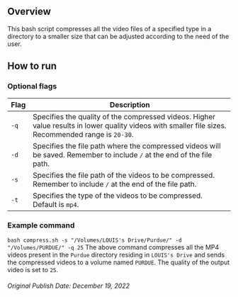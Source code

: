 ## Overview
This bash script compresses all the video files of a specified type in a directory to a smaller size that can be adjusted according to the need of the user.  
## How to run

### Optional flags
| Flag | Description                                                                                                                                         |
|------|-----------------------------------------------------------------------------------------------------------------------------------------------------|
| `-q` | Specifies the quality of the compressed videos. Higher value results in lower quality videos with smaller file sizes. Recommended range is `20-30`. |
| `-d` | Specifies the file path where the compressed videos will be saved. Remember to include `/` at the end of the file path.                             |
| `-s` | Specifies the file path of the videos to be compressed. Remember to include `/` at the end of the file path.                                        |
| `-t` | Specifies the type of the videos to be compressed. Default is `mp4`.                                                                                |

### Example command
`bash compress.sh -s "/Volumes/LOUIS's Drive/Purdue/" -d "/Volumes/PURDUE/" -q 25`
The above command compresses all the MP4 videos present in the `Purdue` directory residing in `LOUIS's Drive` and sends the compressed videos to a volume named `PURDUE`. The quality of the output video is set to `25`.

###### Original Publish Date: December 19, 2022